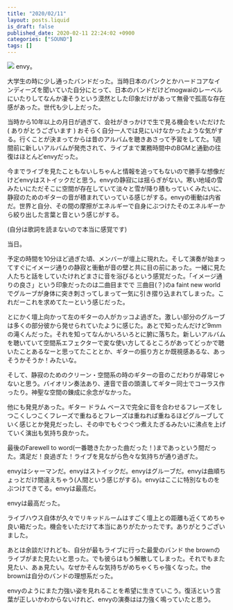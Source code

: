 ```yaml
---
title: "2020/02/11"
layout: posts.liquid
is_draft: false
published_date: 2020-02-11 22:24:02 +0900
categories: ["SOUND"]
tags: []
---
```


![](/public/images/2020/02/c45baa32-f961-4420-a36a-ea73e77d5148-1024x576.jpg)
envy。

大学生の時に少し通ったバンドだった。当時日本のパンクとかハードコアなインディーズを聞いていた自分にとって、日本のバンドだけどmogwaiのレーベルにいたりしてなんか凄そうという漠然とした印象だけがあって無骨で孤高な存在感があった。世代も少し上だった。

当時から10年以上の月日が過ぎて、会社がきっかけで生で見る機会をいただけた( ありがとうございます ) おそらく自分一人では見にいけなかったような気がする。行くことが決まってからは昔のアルバムを聴きあさって予習をしてた。1週間前に新しいアルバムが発売されて、ライブまで業務時間中のBGMと通勤の往復はほとんどenvyだった。

今までライブを見たこともないしちゃんと情報を追ってもないので勝手な想像だけどenvyはストイックだと思う。envyの静寂には揺らぎがない。寒い地域の雪みたいにただそこに空間が存在していて淡々と雪が降り積もっていくみたいに、静寂のためのギターの音が積まれていっている感じがする。envyの衝動は内省だ。世界と自分、その間の摩擦がエネルギーで自身にぶつけたそのエネルギーから絞り出した言葉と音という感じがする。

(自分は歌詞を読まないので本当に感覚です)

当日。

予定の時間を10分ほど過ぎた頃、メンバーが壇上に現れた。そして演奏が始まってすぐにイメージ通りの静寂と衝動が音の壁と共に目の前にあった。一緒に見た人たちと話をしていたけれどまさに音を浴びるという感覚だった。「イメージ通りの良さ」という印象だったのは二曲目までで 三曲目(？)のa faint new worldでグルーブが身体に突き刺さってしまって一気に引き摺り込まれてしまった。これだーこれを求めてたーという感じだった。

とにかく壇上向かって左のギターの人がカッコよ過ぎた。激しい部分のグルーブは多くの部分彼から発せられていたように感じた。あとで知ったんだけど9mmの滝くんだった。それを知ってなんかいろいろとに腑に落ちた。新しいアルバムを聴いていて空間系エフェクターで変な使い方してるところがあってどっかで聴いたことあるなーと思ってたこととか、ギターの振り方とか既視感あるな、あっそうかそうか！みたいな。

そして、静寂のためのクリーン・空間系の時のギターの音のこだわりが尋常じゃないと思う。バイオリン奏法あり、連音で音の頭潰してギター同士でコーラス作ったり。神聖な空間の錬成に余念がなかった。

他にも発見があった。ギター ドラム ベースで完全に音を合わせるフレーズをしつこくしつこくフレーズで重ねるとフレーズは重ねれば重ねるほどグルーブしていく感じとか発見だったし、その中でもぐつぐつ煮えたぎるみたいに沸点を上げていく演出も気持ち良かった。

最後のFarewell to word(一番聴きたかった曲だった！)まであっという間だった。満足だ！良過ぎた！ライブを見ながら色々な気持ちが通り過ぎた。

envyはシャーマンだ。envyはストイックだ。envyはグルーブだ。envyは曲順ちょっとだけ間違えちゃう(人間という感じがする)。envyはここに特別なものをぶつけてきてる。envyは最高だ。

envyは最高だった。

ライブハウス自体が久々でリキッドルームはすごく壇上との距離も近くてめちゃ良い箱だった。機会をいただけて本当にありがたかったです。ありがとうございました。

あとは余談だけれども、自分が最もライブに行った最愛のバンド the brownのライブがまた見たいと思った。でも彼らはもう解散してしまった。それでもまた見たい、あぁ見たい。なぜかそんな気持ちがめちゃくちゃ強くなった。the brownは自分のバンドの理想系だった。

envyのようにまた力強い姿を見れることを希望に生きていこう。復活という言葉が正しいかわからないけれど、envyの演奏はは力強く鳴っていたと思う。


